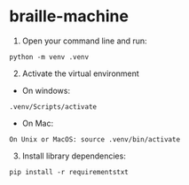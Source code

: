 # braille-machine

1. Open your command line and run:
```
python -m venv .venv
```

2. Activate the virtual environment

- On windows:
```
.venv/Scripts/activate
```

- On Mac:
```
On Unix or MacOS: source .venv/bin/activate
```

3. Install library dependencies:
```
pip install -r requirementstxt
```
